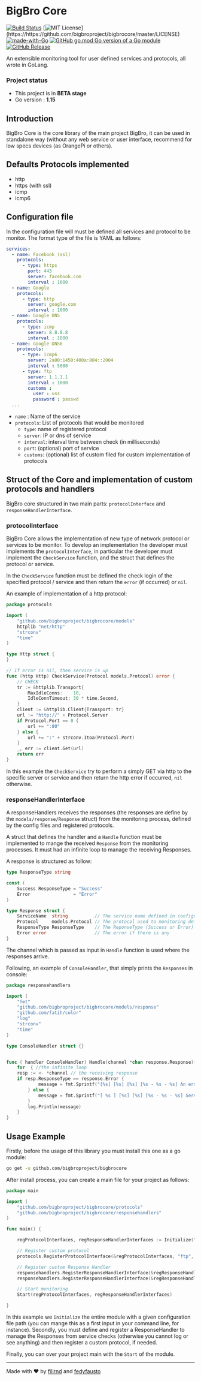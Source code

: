# BigBro Core 
[![Build Status](https://travis-ci.org/bigbroproject/bigbrocore.svg?branch=master)](https://travis-ci.org/bigbroproject/bigbrocore) [![MIT License](https://img.shields.io/apm/l/atomic-design-ui.svg?)](https://https://github.com/bigbroproject/bigbrocore/master/LICENSE)
[![made-with-Go](https://img.shields.io/badge/Made%20with-Go-1f425f.svg)](http://golang.org)
[![GitHub go.mod Go version of a Go module](https://img.shields.io/github/go-mod/go-version/bigbroproject/bigbrocore.svg)](https://github.com/bigbroproject/bigbrocore)
[![GitHub Release](https://img.shields.io/github/release/bigbroproject/bigbrocore.svg?style=flat)]()  

An extensible monitoring tool for user defined services and protocols, all wrote in GoLang.

### Project status
* This project is in **BETA stage**
* Go version : **1.15**

## Introduction

BigBro Core is the core library of the main project BigBro, it can be used in standalone way (without any web service or user interface, recommend for low specs devices (as OrangePi or others).

## Defaults Protocols implemented
- http
- https (with ssl)
- icmp
- icmp6

## Configuration file
In the configuration file will must be defined all services and protocol to be monitor. The format type of the file is YAML as follows:

```yaml
services:
  - name: Facebook (ssl)
    protocols:
      - type: https
        port: 443
        server: facebook.com
        interval : 1000
  - name: Google
    protocols:
      - type: http
        server: google.com
        interval : 1000
  - name: Google DNS
    protocols:
      - type: icmp
        server: 8.8.8.8
        interval : 1000
  - name: Google DNS6
    protocols:
      - type: icmp6
        server: 2a00:1450:400a:804::2004
        interval : 5000
      - type: ftp
        server: 1.1.1.1
        interval : 1000
        customs :
          user : uss
          password : passwd
  ...
```
* `name` : Name of the service
* `protocols`: List of protocols that would be monitored
    * `type`: name of registered protocol
    * `server`: IP or dns of service
    * `interval`: interval time between check (in milliseconds)
    * `port`: (optional) port of service
    * `customs`: (optional) list of custom filed for custom implementation of protocols


## Struct of the Core and implementation of custom protocols and handlers

BigBro core structured in two main parts: `protocolInterface` and `responseHandlerInterface`. 
### protocolInterface
BigBro Core allows the implementation of new type of network protocol or services to be monitor. To develop an implementation the developer must implements the `protocolInterface`, in particular the developer must implement the `CheckService` function, and the struct that defines the protocol or service.

In the `CheckService` function must be defined the check login of the specified protocol / service and then return the `error` (if occurred) or `nil`. 

An example of implementation of a http protocol:

```go
package protocols

import (
	"github.com/bigbroproject/bigbrocore/models"
	httplib "net/http"
	"strconv"
	"time"
)

type Http struct {
}

// If error is nil, then service is up
func (http Http) CheckService(Protocol models.Protocol) error {
	// CHECK
	tr := &httplib.Transport{
		MaxIdleConns:    10,
		IdleConnTimeout: 30 * time.Second,
	}
	client := &httplib.Client{Transport: tr}
	url := "http://" + Protocol.Server
	if Protocol.Port == 0 {
		url += ":80"
	} else {
		url += ":" + strconv.Itoa(Protocol.Port)
	}
	_, err := client.Get(url)
	return err
}
```

In this example the `CheckService` try to perform a simply GET via http to the specific server or service and then return the http error if occurred, `nil` otherwise.


### responseHandlerInterface
A responseHandlers receives the responses (the responses are define by the `models/response/Response` struct) from the monitoring process, defined by the config files and registered protocols. 

A struct that defines the handler and a `Handle` function must be implemented to mange the received `Response` from the monitoring processes. It must had an infinite loop to manage the receiving Responses.

A response is structured as follow:
```go
type ResponseType string

const (
	Success ResponseType = "Success"
	Error                = "Error"
)

type Response struct {
	ServiceName  string          // The service name defined in configuration file
	Protocol     models.Protocol // The protocol used to monitoring defined in configuration file
	ResponseType ResponseType    // The ReponseType (Success or Error)
	Error error                  // The error if there is any
}
```

The channel which is passed as input in `Handle` function is used where the responses arrive.

Following, an example of `ConsoleHandler`, that simply prints the `Responses` in console:

```go
package responsehandlers

import (
	"fmt"
	"github.com/bigbroproject/bigbrocore/models/response"
	"github.com/fatih/color"
	"log"
	"strconv"
	"time"
)

type ConsoleHandler struct {}


func ( handler ConsoleHandler) Handle(channel *chan response.Response){
    for  { //the infinite loop
	resp := <- *channel // the receiving response
	if resp.ResponseType == response.Error {
            message = fmt.Sprintf("[%s] [%s] [%s] [%s - %s - %s] An error as accured: %s", "ERRO", now.Format(time.RFC3339), resp.ServiceName, resp.Protocol.Type, resp.Protocol.Server, port, resp.Error.Error())
        } else {
            message = fmt.Sprintf("[ %s ] [%s] [%s] [%s - %s - %s] Service seems OK.", "OK", now.Format(time.RFC3339), resp.ServiceName, resp.Protocol.Type, resp.Protocol.Server, port)
        }
        log.Println(message)
    }
}
```

## Usage Example
Firstly, before the usage of this library you must install this one as a go module:
```bash
go get -u github.com/bigbroproject/bigbrocore
```

After install process, you can create a main file for your project as follows:

```go
package main

import (
	"github.com/bigbroproject/bigbrocore/protocols"
	"github.com/bigbroproject/bigbrocore/responsehandlers"
)

func main() {

	regProtocolInterfaces, regResponseHandlerInterfaces := Initialize("PATH/TO/CONFIG_FILE.yml")

	// Register custom protocol
	protocols.RegisterProtocolInterface(&regProtocolInterfaces, "ftp", protocols.FTP{})

	// Register custom Response Handler
	responsehandlers.RegisterResponseHandlerInterface(&regResponseHandlerInterfaces, "consoleWithMemory", responsehandlers.ConsoleHandlerWithMemory{})
	responsehandlers.RegisterResponseHandlerInterface(&regResponseHandlerInterfaces, "console", responsehandlers.ConsoleHandler{})

	// Start monitoring
	Start(regProtocolInterfaces, regResponseHandlerInterfaces)

}
```
In this example we `Initialize` the entire module with a given configuration file path (you can mange this as a first input in your command line, for instance). 
Secondly, you must define and register a ResponseHandler to manage the Responses from service checks (otherwise you cannot log or see anything) and then register a custom protocol, if needed.

Finally, you can over your project main with the `Start` of the module. 

---
Made with ❤️ by [filirnd](http://github.com/filirnd) and [fedyfausto](http://github.com/fedyfausto)


